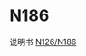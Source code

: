 <!-- N186.md --- 
;; 
;; Description: 
;; Author: Hongyi Wu(吴鸿毅)
;; Email: wuhongyi@qq.com 
;; Created: 四 6月  1 15:46:25 2017 (+0800)
;; Last-Updated: 四 6月  1 15:46:38 2017 (+0800)
;;           By: Hongyi Wu(吴鸿毅)
;;     Update #: 1
;; URL: http://wuhongyi.cn -->

# N186

说明书 [N126/N186](/pdf/ElectronicsModules/CAEN/n126n186_rev0.pdf)



<!-- N186.md ends here -->
